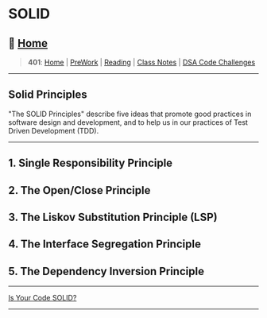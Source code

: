 # SOLID

## 🏡 [**Home**](https://mistidinzy.github.io/ReadingNotes/)

> **401**: [Home](/401home.md)
|
[PreWork](/401/PreworkRM.md)
|
[Reading](/401/ReadingRM.md)
|
[Class Notes](/401/ClassRM.md)
|
[DSA Code Challenges](https://mistidinzy.github.io/data-structures-and-algorithms/)
>

---

## Solid Principles

"The SOLID Principles" describe five ideas that promote good practices in software design and development, and to help us in our practices of Test Driven Development (TDD).

---

## 1. Single Responsibility Principle

## 2. The Open/Close Principle

## 3. The Liskov Substitution Principle (LSP)

## 4. The Interface Segregation Principle

## 5. The Dependency Inversion Principle

---

[Is Your Code SOLID?](https://www.telerik.com/blogs/30-days-of-tdd-day-five-make-your-code-solid)

---
